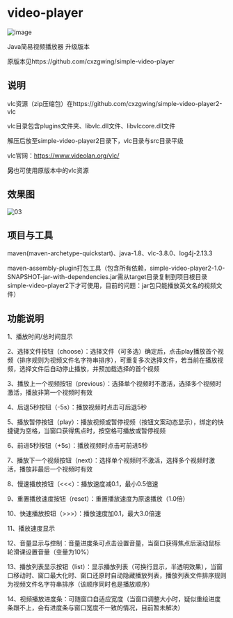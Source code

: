 # video-player

![image](https://img.shields.io/github/license/cxzgwing/simple-video-player2?style=flat-square)

Java简易视频播放器 升级版本

原版本见https://github.com/cxzgwing/simple-video-player

## 说明
vlc资源（zip压缩包）在https://github.com/cxzgwing/simple-video-player2-vlc

vlc目录包含plugins文件夹、libvlc.dll文件、libvlccore.dll文件

解压后放至simple-video-player2目录下，vlc目录与src目录平级

vlc官网：https://www.videolan.org/vlc/

**另**也可使用原版本中的vlc资源

## 效果图
![03](https://user-images.githubusercontent.com/41880446/121799729-4286f680-cc60-11eb-9217-faef317768ad.png)

## 项目与工具
maven(maven-archetype-quickstart)、java-1.8、vlc-3.8.0、log4j-2.13.3

maven-assembly-plugin打包工具（包含所有依赖，simple-video-player2-1.0-SNAPSHOT-jar-with-dependencies.jar需从target目录复制到项目根目录simple-video-player2下才可使用，目前的问题：jar包只能播放英文名的视频文件）

## 功能说明

1、播放时间/总时间显示

2、选择文件按钮（choose）：选择文件（可多选）确定后，点击play播放首个视频（排序规则为视频文件名字符串排序），可重复多次选择文件，若当前在播放视频，选择文件后自动停止播放，并预加载选择的首个视频

3、播放上一个视频按钮（previous）：选择单个视频时不激活，选择多个视频时激活，播放非第一个视频时有效

4、后退5秒按钮（-5s）：播放视频时点击可后退5秒

5、播放暂停按钮（play）：播放视频或暂停视频（按钮文案动态显示），绑定的快捷键为空格，当窗口获得焦点时，按空格可播放或暂停视频

6、前进5秒按钮（+5s）：播放视频时点击可前进5秒

7、播放下一个视频按钮（next）：选择单个视频时不激活，选择多个视频时激活，播放非最后一个视频时有效

8、慢速播放按钮（<<<）：播放速度减0.1，最小0.5倍速

9、重置播放速度按钮（reset）：重置播放速度为原速播放（1.0倍）

10、快速播放按钮（>>>）：播放速度加0.1，最大3.0倍速

11、播放速度显示

12、音量显示与控制：音量进度条可点击设置音量，当窗口获得焦点后滚动鼠标轮滑课设置音量（变量为10%）

13、播放列表显示按钮（list）：显示播放列表（可换行显示，半透明效果），当窗口移动时、窗口最大化时、窗口还原时自动隐藏播放列表，播放列表文件排序规则为视频文件名字符串排序（该顺序同时也是播放顺序）

14、视频播放进度条：可随窗口自适应宽度（当窗口调整大小时，疑似重绘进度条跟不上，会有进度条与窗口宽度不一致的情况，目前暂未解决）
